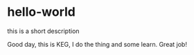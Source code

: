 # hello-world
this is a short description

Good day, this is KEG, I do the thing and some learn. Great job!

